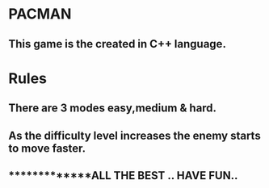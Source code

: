 # PACMAN  
## This game is the created in C++ language.

# Rules
## There are 3 modes easy,medium & hard.  
## As the difficulty level increases the enemy starts to move faster.


## *************ALL THE BEST .. HAVE FUN..
